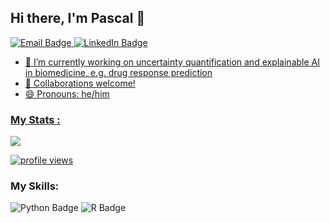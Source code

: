 ## Hi there, I'm Pascal 👋

<div id="badges">
  <a href= "mailto: pascal.iversen@fu-berlin.de">
    <img src="https://img.shields.io/badge/Email-0078D4?style=for-the-badge&logo=minutemailer&logoColor=white" alt="Email Badge"/>
  </a>
  <a href="https://www.linkedin.com/in/pascal-iversen/">
    <img src="https://img.shields.io/badge/LinkedIn-0077B5?style=for-the-badge&logo=linkedin&logoColor=white" alt="LinkedIn Badge"/>

</div>

- 🔭 I’m currently working on uncertainty quantification and explainable AI in biomedicine, e.g. drug response prediction
- 👯 Collaborations welcome!
- 😄 Pronouns: he/him


### My Stats :
<img align="lefttop" src="https://github-readme-stats.vercel.app/api?username=PascalIversen&show_icons=true&icon_color=63bdbd&text_color=545454&bg_color=d1e6e9&hide_title=false" />  

<p align="left">
  <a href="https://github.com/antonkomarev/github-profile-views-counter" title="GitHub Profile Views Counter"><img src="https://komarev.com/ghpvc/?username=PascalIversen&color=ff69b4&style=for-the-badge&label=PROFILE+VIEWS" alt="profile views"></a>
</p>

### My Skills: 
<div id="badges">
  <img src="https://img.shields.io/badge/Python-3776AB?style=for-the-badge&logo=python&logoColor=white" alt="Python Badge"/>
  <img src="https://img.shields.io/badge/r-%23276DC3.svg?style=for-the-badge&logo=r&logoColor=white" alt="R Badge"/>
</div>
